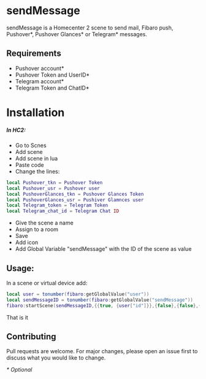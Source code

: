 # sendMessage

sendMessage is a Homecenter 2 scene to send mail, Fibaro push, Pushover*, Pushover Glances* or Telegram* messages.

## Requirements
- Pushover account*
- Pushover Token and UserID*
- Telegram account*
- Telegram Token and ChatID*

# Installation
##### In HC2:
- Go to Scnes
- Add scene
- Add scene in lua
- Paste code
- Change the lines:
```lua
local Pushover_tkn = Pushover Token
local Pushover_usr = Pushover user
local PushoverGlances_tkn = Pushover Glances Token
local PushoverGlances_usr = Pushiver Glamnces user
local Telegram_token = Telegram Token
local Telegram_chat_id = Telegram Chat ID
```
- Give the scene a name
- Assign to a room
- Save
- Add icon
- Add Global Variable "sendMessage" with the ID of the scene as value

## Usage:
In a scene or virtual device add:
```lua
local user = tonumber(fibaro:getGlobalValue("user"))
local sendMessageID = tonumber(fibaro:getGlobalValue("sendMessage"))
fibaro:startScene(sendMessageID,{{true, {user["id"]}},{false},{false},{true, "100"},{false},"Titel","Message"})
```
That is it

## Contributing
Pull requests are welcome. For major changes, please open an issue first to discuss what you would like to change.

_* Optional_
